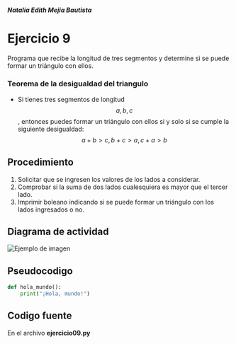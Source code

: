 ##### Natalia Edith Mejia Bautista 
# Ejercicio 9
Programa que recibe la longitud de tres segmentos y determine si se puede formar un triángulo con ellos.

### Teorema de la desigualdad del triangulo
- Si tienes tres segmentos de longitud $$a, b,  c$$ , entonces puedes formar un triángulo con ellos si y solo si se cumple la siguiente desigualdad:
$$a + b > c,  b + c > a,  c + a > b$$

## Procedimiento 
1. Solicitar que se ingresen los valores de los lados a considerar.
2. Comprobar si la suma de dos lados cualesquiera es mayor que el tercer lado.
3. Imprimir boleano indicando si se puede formar un triángulo con los lados ingresados o no.

## Diagrama de actividad
![Ejemplo de imagen](https://ejemplo.com/imagen.png)


## Pseudocodigo
```python
def hola_mundo():
    print("¡Hola, mundo!")
```

## Codigo fuente
En el archivo **ejercicio09.py**